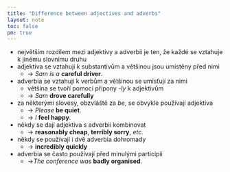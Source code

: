 ```yaml
---
title: "Difference between adjectives and adverbs"
layout: note
toc: false
pm: true
---
```

- největším rozdílem mezi adjektivy a adverbii je ten, že každé se vztahuje k jinému slovnímu druhu
- adjektiva se vztahují k substantivům a většinou jsou umístěny před nimi
    - -> _Sam is a_ **careful driver**.
- adverbia se vztahují k verbům a většinou se umísťují za nimi
    - většina se tvoří pomocí přípony _-ly_ k adjektivům
    - -> _Sam_ **drove carefully**
- za některými slovesy, obzvláště za _be_, se obvykle používají adjektiva
    - -> _Please_ **be quiet**.
    - -> _I_ **feel happy**.
- někdy se dají adjektiva s adverbii kombinovat
    - -> **reasonably cheap**, **terribly sorry**, _etc._
- někdy se používají i dvě adverbia dohromady
    - -> **incredibly quickly**
- adverbia se často používají před minulými participii
    - ->_The conference was_ **badly organised**.
